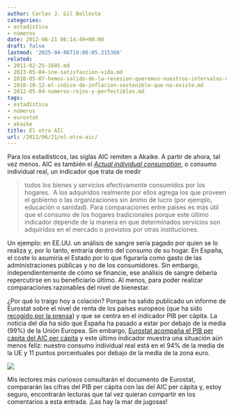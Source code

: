 ```yaml
---
author: Carlos J. Gil Bellosta
categories:
- estadística
- números
date: 2012-06-21 06:14:49+00:00
draft: false
lastmod: '2025-04-06T19:06:05.315360'
related:
- 2011-02-25-1605.md
- 2023-05-04-ine-satisfaccion-vida.md
- 2010-05-07-hemos-salido-de-la-recesion-queremos-nuestros-intervalos-de-confianza.md
- 2010-10-12-el-indice-de-inflacion-sostenible-que-no-existe.md
- 2012-05-04-numeros-rojos-y-perfectibles.md
tags:
- estadística
- números
- eurostat
- akaike
title: El otro AIC
url: /2012/06/21/el-otro-aic/
---
```


Para los estadísticos, las siglas AIC remiten a Akaike. A partir de ahora, tal vez menos. AIC es también el _[Actual individual consumption](http://epp.eurostat.ec.europa.eu/statistics_explained/index.php/Glossary:Actual_individual_consumption_(AIC))_, o consumo individual real, un indicador que trata de medir

>todos los bienes y servicios efectivamente consumidos por los hogares.  A los adquiridos realmente por ellos agrega los que proveen el gobierno o las organizaciones sin ánimo de lucro (por ejemplo, educación o sanidad). Para comparaciones entre países es más útil que el consumo de los hogares tradicionales porque este último indicador depende de la manera en que determinados servicios son adquiridos en el mercado o provistos por otras instituciones.

Un ejemplo: en EE.UU. un análisis de sangre sería pagado por quien se lo realiza y, por lo tanto, entraría dentro del consumo de su hogar. En España, el coste lo asumiría el Estado por lo que figuraría como gasto de las administraciones públicas y no de los consumidores. Sin embargo, independientemente de cómo se financie, ese análisis de sangre debería repercutirse en su beneficiario último. Al menos, para poder realizar comparaciones razonables del nivel de bienestar.

¿Por qué lo traigo hoy a colación? Porque ha salido publicado un informe de Eurostat sobre el nivel de renta de los países europeos (que ha sido [recogido por la prensa](http://economia.elpais.com/economia/2012/06/20/actualidad/1340187887_530440.html)) y que se centra en el indicador PIB per cápita. La noticia del día ha sido que España ha pasado a estar por debajo de la media (99%) de la Unión Europea. Sin embargo, [Eurostat acompaña el PIB per cápita del AIC per cápita](http://epp.eurostat.ec.europa.eu/cache/ITY_PUBLIC/2-20062012-AP/EN/2-20062012-AP-EN.PDF) y este último indicador muestra una situación aún menos feliz: nuestro consumo individual real está en el 94% de la media de la UE y 11 puntos porcentuales por debajo de la media de la zona euro.

[![](/wp-uploads/2012/06/pib_aic1.png#center)
](/wp-uploads/2012/06/pib_aic1.png#center)

Mis lectores más curiosos consultarán el documento de Eurostat, compararán las cifras del PIB per cápita con las del AIC per cápita y, estoy seguro, encontrarán lecturas que tal vez quieran compartir en los comentarios a esta entrada. ¡Las hay la mar de jugosas!